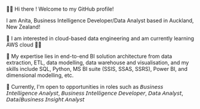 ### 
👋🏼 Hi there ! Welcome to my GitHub profile!

I am Anita, Business Intelligence Developer/Data Analyst based in Auckland, New Zealand! 

📌 I am interested in cloud-based data engineering and am currently learning AWS cloud 👩‍💻

📌 My expertise lies in end-to-end BI solution architecture from data extraction, ETL, data modelling, data warehouse and visualisation, and my skills include SQL, Python, MS BI suite (SSIS, SSAS, SSRS), Power BI, and dimensional modelling, etc.

🎯 Currently, I'm open to opportunities in roles such as 𝘉𝘶𝘴𝘪𝘯𝘦𝘴𝘴 𝘐𝘯𝘵𝘦𝘭𝘭𝘪𝘨𝘦𝘯𝘤𝘦 𝘈𝘯𝘢𝘭𝘺𝘴𝘵, 𝘉𝘶𝘴𝘪𝘯𝘦𝘴𝘴 𝘐𝘯𝘵𝘦𝘭𝘭𝘪𝘨𝘦𝘯𝘤𝘦 𝘋𝘦𝘷𝘦𝘭𝘰𝘱𝘦𝘳, 𝘋𝘢𝘵𝘢 𝘈𝘯𝘢𝘭𝘺𝘴𝘵, 𝘋𝘢𝘵𝘢/𝘉𝘶𝘴𝘪𝘯𝘦𝘴𝘴 𝘐𝘯𝘴𝘪𝘨𝘩𝘵 𝘈𝘯𝘢𝘭𝘺𝘴𝘵

<!--
📕 PORTFOLIO
👉 Please visit My Portfolio Profile to learn more about my projects. 👈
📌 BI Solution delivery:

Step 1: Case Analysis (4W+1H) to clarify business needs and requirements
Who needs to see the dashboard? -> Target audience group(s)
What are the key metrics? -> Facts (median value/crime rate/rental)
When does the team want to see it? -> yearly reports?
Where does the team want to see it? -> Which state?
How they want to see it (e.g. by state/by school/by station) -> dimensions
Step 2: Standardise data ETL/ELT process using SSIS packages and SQL to meet business requirements.
Step 3: Designing star-schema dimensional data models following Kimball methodologies to display relationships between dimensions and facts.
Step 4: Creating a bus matrix, identifying conformed dimensions.
Step 5: Designing data warehouses and data marts for efficient data storage and retrieval.
Step 6: Develop dashboards & paginated reports with Power BI/SSRS for end-user accessibility, providing meaningful insights in a storytelling manner.
🎯 Currently, I'm open to opportunities in roles such as 𝘉𝘶𝘴𝘪𝘯𝘦𝘴𝘴 𝘐𝘯𝘵𝘦𝘭𝘭𝘪𝘨𝘦𝘯𝘤𝘦 𝘈𝘯𝘢𝘭𝘺𝘴𝘵, 𝘉𝘶𝘴𝘪𝘯𝘦𝘴𝘴 𝘐𝘯𝘵𝘦𝘭𝘭𝘪𝘨𝘦𝘯𝘤𝘦 𝘋𝘦𝘷𝘦𝘭𝘰𝘱𝘦𝘳, 𝘋𝘢𝘵𝘢 𝘈𝘯𝘢𝘭𝘺𝘴𝘵, 𝘋𝘢𝘵𝘢/𝘉𝘶𝘴𝘪𝘯𝘦𝘴𝘴 𝘐𝘯𝘴𝘪𝘨𝘩𝘵 𝘈𝘯𝘢𝘭𝘺𝘴𝘵

<!--
**anitavic2501/anitavic2501** is a ✨ _special_ ✨ repository because its `README.md` (this file) appears on your GitHub profile.

Here are some ideas to get you started:

- 🔭 I’m currently working on ...
- 🌱 I’m currently learning ...
- 👯 I’m looking to collaborate on ...
- 🤔 I’m looking for help with ...
- 💬 Ask me about ...
- 📫 How to reach me: ...
- 😄 Pronouns: ...
- ⚡ Fun fact: ...
-->
